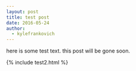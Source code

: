 ```yaml
---
layout: post
title: test post
date: 2016-05-24
author:
  - kylefrankovich
---
```

here is some test text. this post will be gone soon.

{% include test2.html %}
